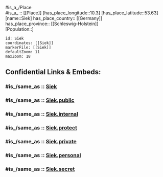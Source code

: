 ﻿---
confidential: public
isDeleted: false
location:
- 53.63
- 10.3
mapmarker: city
mapzoom:
- 7
- 12
SpocWebEntityId: 34251
tags:
- geo/City
type: City
---

#is_a_/Place  
#is_a_ :: [[Place]] 
[has_place_longitude::10.3] 
[has_place_latitude::53.63] 
[name::Siek] 
has_place_country:: [[Germany]]  
has_place_province:: [[Schleswig-Holstein]]  
[Population::] 



```leaflet
id: Siek
coordinates: [[Siek]] 
markerFile: [[Siek]] 
defaultZoom: 11 
maxZoom: 18
```


## Confidential Links & Embeds: 

### #is_/same_as :: [Siek](/_Standards/Earth/Continent/Europe/Europe~Central/Germany/Germany~West/Schleswig-Holstein/counties~SH/Stormarn/cities~Stormarn/Siek.md) 

### #is_/same_as :: [Siek.public](/_public/Earth/Continent/Europe/Europe~Central/Germany/Germany~West/Schleswig-Holstein/counties~SH/Stormarn/cities~Stormarn/Siek.public.md) 

### #is_/same_as :: [Siek.internal](/_internal/Earth/Continent/Europe/Europe~Central/Germany/Germany~West/Schleswig-Holstein/counties~SH/Stormarn/cities~Stormarn/Siek.internal.md) 

### #is_/same_as :: [Siek.protect](/_protect/Earth/Continent/Europe/Europe~Central/Germany/Germany~West/Schleswig-Holstein/counties~SH/Stormarn/cities~Stormarn/Siek.protect.md) 

### #is_/same_as :: [Siek.private](/_private/Earth/Continent/Europe/Europe~Central/Germany/Germany~West/Schleswig-Holstein/counties~SH/Stormarn/cities~Stormarn/Siek.private.md) 

### #is_/same_as :: [Siek.personal](/_personal/Earth/Continent/Europe/Europe~Central/Germany/Germany~West/Schleswig-Holstein/counties~SH/Stormarn/cities~Stormarn/Siek.personal.md) 

### #is_/same_as :: [Siek.secret](/_secret/Earth/Continent/Europe/Europe~Central/Germany/Germany~West/Schleswig-Holstein/counties~SH/Stormarn/cities~Stormarn/Siek.secret.md)

